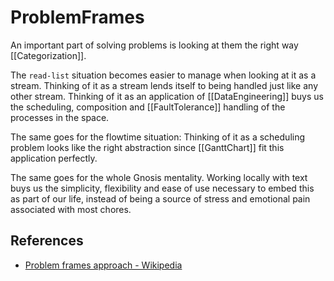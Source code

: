 # ProblemFrames

An important part of solving problems is looking at them the right way \[\[Categorization]].

The `read-list` situation becomes easier to manage when looking at it as a stream.
Thinking of it as a stream lends itself to being handled just like any other stream.
Thinking of it as an application of \[\[DataEngineering]] buys us the scheduling, composition and \[\[FaultTolerance]] handling of the processes in the space.

The same goes for the flowtime situation: Thinking of it as a scheduling problem looks like the right abstraction since \[\[GanttChart]] fit this application perfectly.

The same goes for the whole Gnosis mentality. Working locally with text buys us the simplicity, flexibility and ease of use necessary to embed this as part of our life, instead of being a source of stress and emotional pain associated with most chores.

## References

- [Problem frames approach - Wikipedia](https://en.wikipedia.org/wiki/Problem_frames_approach)
